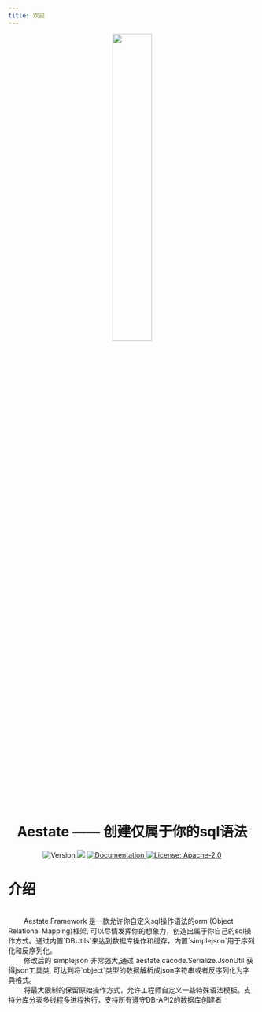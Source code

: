 ```yaml
---
title: 欢迎
---
```


<p align="center">
<img width="40%" src="https://summer-publiced.oss-cn-hangzhou.aliyuncs.com/logos/logo_transparent.png"/>
</p>
<h1 align="center">Aestate —— 创建仅属于你的sql语法</h1>
<p align="center">
  <img alt="Version" src="https://img.shields.io/badge/version-1.0.0b2-blue" />
  <img src="https://img.shields.io/badge/python-%3E%3D%203.6-blue.svg" />
  <a href="http://doc.cacode.ren">
    <img alt="Documentation" src="https://img.shields.io/badge/documentation-yes-brightgreen.svg" target="_blank" />
  </a>
  <a href="https://gitee.com/cacode_cctvadmin/aestate/blob/main/LICENSE">
    <img alt="License: Apache-2.0" src="https://img.shields.io/badge/License-Apache--2.0-yellow.svg" target="_blank" />
  </a>
</p>

# 介绍

<p style="white-space:pre-wrap;">
        Aestate Framework 是一款允许你自定义sql操作语法的orm (Object Relational Mapping)框架, 可以尽情发挥你的想象力，创造出属于你自己的sql操作方式。通过内置`DBUtils`来达到数据库操作和缓存，内置`simplejson`用于序列化和反序列化。
        修改后的`simplejson`非常强大,通过`aestate.cacode.Serialize.JsonUtil`获得json工具类, 可达到将`object`类型的数据解析成json字符串或者反序列化为字典格式。
        将最大限制的保留原始操作方式，允许工程师自定义一些特殊语法模板。支持分库分表多线程多进程执行，支持所有遵守DB-API2的数据库创建者
</p>
